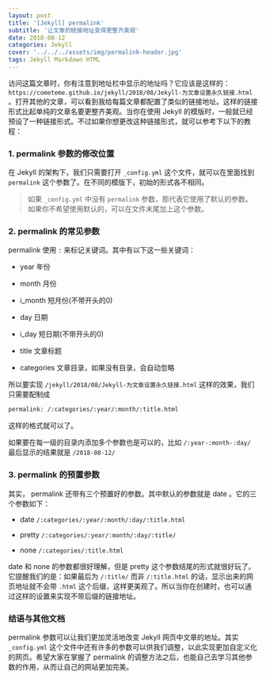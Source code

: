 ```yaml
---
layout: post
title: '[Jekyll] permalink'
subtitle: '让文章的链接地址变得更整齐美观'
date: 2018-08-12
categories: Jekyll
cover: '../../../assets/img/permalink-header.jpg'
tags: Jekyll Markdown HTML
---
```


访问这篇文章时，你有注意到地址栏中显示的地址吗？它应该是这样的： `https://cometeme.github.io/jekyll/2018/08/Jekyll-为文章设置永久链接.html` 。打开其他的文章，可以看到我给每篇文章都配置了类似的链接地址。这样的链接形式比起单纯的文章名要更整齐美观。当你在使用 Jekyll 的模版时，一般就已经预设了一种链接形式。不过如果你想更改这种链接形式，就可以参考下以下的教程：

### 1. permalink 参数的修改位置

在 Jekyll 的架构下，我们只需要打开 `_config.yml` 这个文件，就可以在里面找到 `permalink` 这个参数了。在不同的模版下，初始的形式各不相同。

> 如果 `_config.yml` 中没有 `permalink` 参数，那代表它使用了默认的参数。如果你不希望使用默认的，可以在文件末尾加上这个参数。

### 2. permalink 的常见参数

permalink 使用 `:` 来标记关键词。其中有以下这一些关键词：

-   year
    年份

-   month
    月份

-   i_month
    短月份(不带开头的0)

-   day
    日期

-   i_day
    短日期(不带开头的0)

-   title
    文章标题

-   categories
    文章目录，如果没有目录，会自动忽略

所以要实现 `/jekyll/2018/08/Jekyll-为文章设置永久链接.html` 这样的效果，我们只需要配制成

```html
permalink: /:categories/:year/:month/:title.html
```

这样的格式就可以了。

如果要在每一级的目录内添加多个参数也是可以的，比如 `/:year-:month-:day/` 最后显示的结果就是 `/2018-08-12/`

### 3. permalink 的预置参数

其实， permalink 还带有三个预置好的参数。其中默认的参数就是 date 。它的三个参数如下：

-   date
    `/:categories/:year/:month/:day/:title.html`

-   pretty
    `/:categories/:year/:month/:day/:title/`

-   none
    `/:categories/:title.html`

date 和 none 的参数都很好理解，但是 pretty 这个参数结尾的形式就很好玩了。它提醒我们的是：如果最后为 `/:title/` 而非 `/:title.html` 的话，显示出来的网页地址就不会带 `.html` 这个后缀，这样更美观了。所以当你在创建时，也可以通过这样的设置来实现不带后缀的链接地址。

### 结语与其他文档

permalink 参数可以让我们更加灵活地改变 Jekyll 网页中文章的地址。其实 `_config.yml` 这个文件中还有许多的参数可以供我们调整，以此实现更加自定义化的网页。希望大家在掌握了 permalink 的调整方法之后，也能自己去学习其他参数的作用，从而让自己的网站更加完美。
